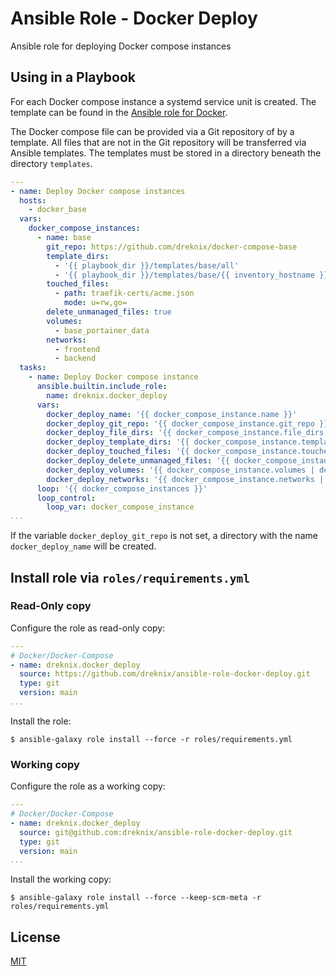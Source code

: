 # Ansible Role - Docker Deploy

Ansible role for deploying Docker compose instances

## Using in a Playbook

For each Docker compose instance a systemd service unit is created. The template
can be found in the [Ansible role for Docker](https://github.com/dreknix/ansible-role-docker).

The Docker compose file can be provided via a Git repository of by a template.
All files that are not in the Git repository will be transferred via Ansible
templates. The templates must be stored in a directory beneath the directory
`templates`.

```yaml
---
- name: Deploy Docker compose instances
  hosts:
    - docker_base
  vars:
    docker_compose_instances:
      - name: base
        git_repo: https://github.com/dreknix/docker-compose-base
        template_dirs:
          - '{{ playbook_dir }}/templates/base/all'
          - '{{ playbook_dir }}/templates/base/{{ inventory_hostname }}'
        touched_files:
          - path: traefik-certs/acme.json
            mode: u=rw,go=
        delete_unmanaged_files: true
        volumes:
          - base_portainer_data
        networks:
          - frontend
          - backend
  tasks:
    - name: Deploy Docker compose instance
      ansible.builtin.include_role:
        name: dreknix.docker_deploy
      vars:
        docker_deploy_name: '{{ docker_compose_instance.name }}'
        docker_deploy_git_repo: '{{ docker_compose_instance.git_repo }}'
        docker_deploy_file_dirs: '{{ docker_compose_instance.file_dirs | default([]) }}'
        docker_deploy_template_dirs: '{{ docker_compose_instance.template_dirs | default([]) }}'
        docker_deploy_touched_files: '{{ docker_compose_instance.touched_files | default([]) }}'
        docker_deploy_delete_unmanaged_files: '{{ docker_compose_instance.delete_unmanaged_files | default(false) }}'
        docker_deploy_volumes: '{{ docker_compose_instance.volumes | default([]) }}'
        docker_deploy_networks: '{{ docker_compose_instance.networks | default([]) }}'
      loop: '{{ docker_compose_instances }}'
      loop_control:
        loop_var: docker_compose_instance
...
```

If the variable `docker_deploy_git_repo` is not set, a directory with the name
`docker_deploy_name` will be created.

## Install role via `roles/requirements.yml`

### Read-Only copy

Configure the role as read-only copy:

```yml
---
# Docker/Docker-Compose
- name: dreknix.docker_deploy
  source: https://github.com/dreknix/ansible-role-docker-deploy.git
  type: git
  version: main
...
```

Install the role:

```console
$ ansible-galaxy role install --force -r roles/requirements.yml
```

### Working copy

Configure the role as a working copy:

```yml
---
# Docker/Docker-Compose
- name: dreknix.docker_deploy
  source: git@github.com:dreknix/ansible-role-docker-deploy.git
  type: git
  version: main
...
```

Install the working copy:

```console
$ ansible-galaxy role install --force --keep-scm-meta -r roles/requirements.yml
```

## License

[MIT](https://github.com/dreknix/ansible-role-docker-deploy/blob/main/LICENSE)
